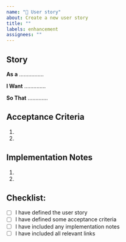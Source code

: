 ```yaml
---
name: "👥 User story"
about: Create a new user story
title: ""
labels: enhancement
assignees: ""
---
```


## Story

**As a** ................

**I Want** ..............

**So That** .............

## Acceptance Criteria

1.
2.

## Implementation Notes

1.
2.

## Checklist:

- [ ] I have defined the user story
- [ ] I have defined some acceptance criteria
- [ ] I have included any implementation notes
- [ ] I have included all relevant links
